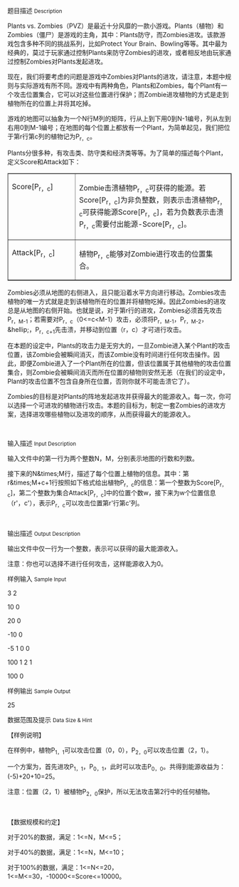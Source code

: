 <div class="panel panel-default">
<div class="area-title">
<span>
题目描述
<small>Description</small>
</span></div>
<div class="panel-body">

<p>Plants vs. Zombies（PVZ）是最近十分风靡的一款小游戏。Plants（植物）和Zombies（僵尸）是游戏的主角，其中：Plants防守，而Zombies进攻。该款游戏包含多种不同的挑战系列，比如Protect Your Brain、Bowling等等。其中最为经典的，莫过于玩家通过控制Plants来防守Zombies的进攻，或者相反地由玩家通过控制Zombies对Plants发起进攻。</p><p>现在，我们将要考虑的问题是游戏中Zombies对Plants的进攻，请注意，本题中规则与实际游戏有所不同。游戏中有两种角色，Plants和Zombies，每个Plant有一个攻击位置集合，它可以对这些位置进行保护；而Zombie进攻植物的方式是走到植物所在的位置上并将其吃掉。</p><p>游戏的地图可以抽象为一个N行M列的矩阵，行从上到下用0到N-1编号，列从左到右用0到M-1编号；在地图的每个位置上都放有一个Plant，为简单起见，我们把位于第r行第c列的植物记为P<sub>r</sub><sub>，c</sub>。</p><p>Plants分很多种，有攻击类、防守类和经济类等等。为了简单的描述每个Plant，定义Score和Attack如下：</p><table border="1" cellpadding="0" cellspacing="0"><tbody><tr><td valign="top" width="151"><p>Score[P<sub>r</sub><sub>，c</sub>]</p><p> </p></td><td valign="top" width="416"><p>Zombie击溃植物P<sub>r</sub><sub>，c</sub>可获得的能源。若Score[P<sub>r</sub><sub>，c</sub>]为非负整数，则表示击溃植物P<sub>r</sub><sub>，c</sub>可获得能源Score[P<sub>r</sub><sub>，c</sub>]，若为负数表示击溃P<sub>r</sub><sub>，c</sub>需要付出能源-Score[P<sub>r</sub><sub>，c</sub>]。</p></td></tr><tr><td valign="top" width="151"><p>Attack[P<sub>r</sub><sub>，c</sub>]</p></td><td valign="top" width="416"><p>植物P<sub>r</sub><sub>，c</sub>能够对Zombie进行攻击的位置集合。</p></td></tr></tbody></table><p>Zombies必须从地图的右侧进入，且只能沿着水平方向进行移动。Zombies攻击植物的唯一方式就是走到该植物所在的位置并将植物吃掉。因此Zombies的进攻总是从地图的右侧开始。也就是说，对于第r行的进攻，Zombies必须首先攻击P<sub>r</sub><sub>，M-1</sub>；若需要对P<sub>r</sub><sub>，c</sub>（0&lt;=c&lt;M-1）攻击，必须将P<sub>r</sub><sub>，M-1</sub>，P<sub>r</sub><sub>，M-2</sub>，&amp;hellip;，P<sub>r</sub><sub>，c+1</sub>先击溃，并移动到位置（r，c）才可进行攻击。</p><p>在本题的设定中，Plants的攻击力是无穷大的，一旦Zombie进入某个Plant的攻击位置，该Zombie会被瞬间消灭，而该Zombie没有时间进行任何攻击操作。因此，即便Zombie进入了一个Plant所在的位置，但该位置属于其他植物的攻击位置集合，则Zombie会被瞬间消灭而所在位置的植物则安然无恙（在我们的设定中，Plant的攻击位置不包含自身所在位置，否则你就不可能击溃它了）。</p><p>Zombies的目标是对Plants的阵地发起进攻并获得最大的能源收入。每一次，你可以选择一个可进攻的植物进行攻击。本题的目标为，制定一套Zombies的进攻方案，选择进攻哪些植物以及进攻的顺序，从而获得最大的能源收入。</p><p> </p>

</div>
</div>

<div class="panel panel-default">
<div class="area-title">
<span>
输入描述
<small>Input Description</small>
</span></div>
<div class="panel-body">
<p>输入文件中的第一行为两个整数N，M，分别表示地图的行数和列数。</p><p>接下来的N&amp;times;M行，描述了每个位置上植物的信息。其中：第r&amp;times;M+c+1行按照如下格式给出植物P<sub>r</sub><sub>，c</sub>的信息：第一个整数为Score[P<sub>r</sub><sub>，c</sub>]，第二个整数为集合Attack[P<sub>r</sub><sub>，c</sub>]中的位置个数w，接下来为w个位置信息（r'，c'），表示P<sub>r</sub><sub>，c</sub>可以攻击位置第r'行第c'列。</p><p> </p>

</div>
</div>
<div  class="panel panel-default">
<div class="area-title">
<span>
输出描述
<small>Output Description</small>
</span></div>
<div class="panel-body">

<p>输出文件中仅一行为一个整数，表示可以获得的最大能源收入。</p><p>注意：你也可以选择不进行任何攻击，这样能源收入为0。</p>

</div>
</div>


<div class="panel panel-default">
<div class="area-title">
<span>
样例输入
<small>Sample Input</small>
</span></div>
<div class="panel-body">
<p>3 2</p><p>10 0</p><p>20 0</p><p>-10 0</p><p>-5 1 0 0</p><p>100 1 2 1</p><p>100 0</p>

</div>
</div>

<div class="panel panel-default">
<div class="area-title">
<span>
样例输出
<small>Sample Output</small>
</span></div>
<div class="panel-body">
<p>25</p>

</div>
</div>

<div class="panel panel-default">
<div class="area-title">
<span>
数据范围及提示
<small>Data Size & Hint</small>
</span></div>
<div class="panel-body">
<p>【样例说明】</p><p>在样例中，植物P<sub>1</sub><sub>，1</sub>可以攻击位置（0，0），P<sub>2</sub><sub>，0</sub>可以攻击位置（2，1）。</p><p>一个方案为，首先进攻P<sub>1</sub><sub>，1</sub>，P<sub>0</sub><sub>，1</sub>，此时可以攻击P<sub>0</sub><sub>，0</sub>。共得到能源收益为：(-5)+20+10=25。</p><p>注意：位置（2，1）被植物P<sub>2</sub><sub>，0</sub>保护，所以无法攻击第2行中的任何植物。</p><p> </p><p>【数据规模和约定】</p><p>对于20%的数据，满足：1&lt;=N，M&lt;=5；</p><p>对于40%的数据，满足：1&lt;=N，M&lt;=10；</p><p>对于100%的数据，满足：1&lt;=N&lt;=20，1&lt;=M&lt;=30，-10000&lt;=Score&lt;=10000。</p>
</div>
</div>